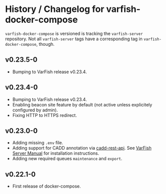 # History / Changelog for varfish-docker-compose

`varfish-docker-compose` is versioned is tracking the `varfish-server` repository.
Not all `varfish-server` tags have a corresponding tag in `varfish-docker-compose`, though.

## v0.23.5-0

- Bumping to VarFish release v0.23.4.

## v0.23.4-0

- Bumping to VarFish release v0.23.4.
- Enabling beacon site feature by default (not active unless explicitely configured by admin).
- Fixing HTTP to HTTPS redirect.

## v0.23.0-0

- Adding missing `.env` file.
- Adding support for CADD annotation via [cadd-rest-api](https://github.com/bihealth/cadd-rest-api/).
  See [VarFish Server Manual](https://varfish-server.readthedocs.io/en/latest/) for installation instructions.
- Adding new required queues `maintenance` and `export`.

## v0.22.1-0

- First release of docker-compose.
